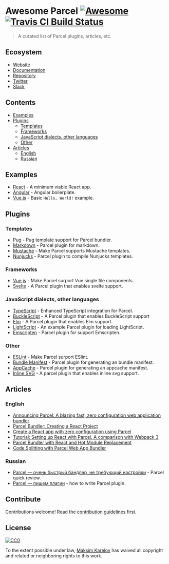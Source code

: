 # Awesome Parcel [![Awesome](https://cdn.rawgit.com/sindresorhus/awesome/d7305f38d29fed78fa85652e3a63e154dd8e8829/media/badge.svg)](https://github.com/sindresorhus/awesome) [![Travis CI Build Status](https://travis-ci.org/parcel-bundler/awesome-parcel.svg?branch=master)](https://travis-ci.org/parcel-bundler/awesome-parcel)

> A curated list of Parcel plugins, articles, etc.


## Ecosystem
- [Website](https://parceljs.org)
- [Documentation](https://parceljs.org/getting_started.html)
- [Repository](https://github.com/parcel-bundler/parcel)
- [Twitter](https://twitter.com/parceljs)
- [Slack](https://slack.parceljs.org/)


## Contents

- [Examples](#examples)
- [Plugins](#plugins)
    - [Templates](#templates)
    - [Frameworks](#frameworks)
    - [JavaScript dialects, other languages](#javascript-dialects-other-languages)
    - [Other](#other)
- [Articles](#articles)
    - [English](#english)
    - [Russian](#russian)


## Examples

- [React](https://github.com/jaredpalmer/react-parcel-example) - A minimum viable React app.
- [Angular](https://github.com/DeMoorJasper/Angular-Parcel-Boilerplate) - Angular boilerplate.
- [Vue.js](https://github.com/parcel-bundler/examples/tree/master/Vue) - Basic `Hello, World!` example.


## Plugins

### Templates

- [Pug](https://github.com/Ty3uK/parcel-plugin-pug) - Pug template support for Parcel bundler.
- [Markdown](https://github.com/gongpeione/parcel-plugin-markdown) - Parcel plugin for markdown.
- [Mustache](https://github.com/suuzee/parcel-plugin-mustache) - Make Parcel supports Mustache templates.
- [Nunjucks](https://github.com/devmattrick/parcel-plugin-nunjucks) - Parcel plugin to compile Nunjucks templates.

### Frameworks

- [Vue.js](https://github.com/lc60005457/parcel-plugin-vue) - Make Parcel surport Vue single file components.
- [Svelte](https://github.com/DeMoorJasper/parcel-plugin-svelte) - A Parcel plugin that enables svelte support.

### JavaScript dialects, other languages

- [TypeScript](https://github.com/fathyb/parcel-plugin-typescript) - Enhanced TypeScript integration for Parcel.
- [BuckleScript](https://github.com/jihchi/parcel-plugin-bucklescript) - A Parcel plugin that enables BuckleScript support
- [Elm](https://github.com/ssuman/parcel-plugin-elm) - A Parcel plugin that enables Elm support.
- [LightScript](https://github.com/chee/parcel-plugin-lightscript) - An example Parcel plugin for loading LightScript.
- [Emscripten](https://github.com/taktod/parcel-plugin-emc) - Parcel plugin for support Emscripten.

### Other

- [ESLint](https://github.com/lc60005457/parcel-plugin-eslint) - Make Parcel surport ESlint.
- [Bundle Manifest](https://github.com/mugi-uno/parcel-plugin-bundle-manifest) - Parcel plugin for generating an bundle manifest.
- [AppCache](https://github.com/pierredavidbelanger/parcel-plugin-appcache) - Parcel plugin for generating an appcache manifest.
- [Inline SVG](https://github.com/albinotonnina/parcel-plugin-inlinesvg) - A parcel plugin that enables inline svg support.


## Articles

### English

- [Announcing Parcel: A blazing fast, zero configuration web application bundler](https://hackernoon.com/announcing-parcel-a-blazing-fast-zero-configuration-web-application-bundler-feac43aac0f1?source=search_post---------0)
- [Parcel Bundler: Creating a React Project](https://medium.com/@oieduardorabelo/parcel-bundler-criando-um-projeto-react-1a620a151e34)
- [Create a React app with zero configuration using Parcel](https://medium.com/@ReactJS_News/create-a-react-app-with-zero-configuration-using-parcel-462aa304bc6b)
- [Tutorial: Setting up React with Parcel. A comparison with Webpack 3](https://codeburst.io/tutorial-setting-up-react-with-parcel-a-comparison-with-webpack-3-dc628de8d1c)
- [Parcel Bundler with React and Hot Module Replacement](https://medium.com/@davidskang/parcel-bundler-with-react-and-hot-module-replacement-7f92efd25584)
- [Code Splitting with Parcel Web App Bundler](https://hackernoon.com/code-splitting-with-parcel-web-app-bundler-fe06cc3a20da)

### Russian

- [Parcel — очень быстрый бандлер, не требующий настройки](https://habrahabr.ru/post/344486/) - Parcel quick review.
- [Parcel — пишем плагин](https://habrahabr.ru/post/344858/) - how to write Parcel plugin.


## Contribute

Contributions welcome! Read the [contribution guidelines](contributing.md) first.


## License

[![CC0](https://mirrors.creativecommons.org/presskit/buttons/88x31/svg/cc-zero.svg)](https://creativecommons.org/publicdomain/zero/1.0/)

To the extent possible under law, [Maksim Karelov](https://github.com/Ty3uK) has waived all copyright and
related or neighboring rights to this work.

